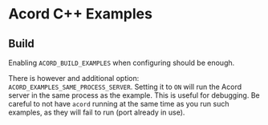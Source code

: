 # Acord C++ Examples

## Build

Enabling `ACORD_BUILD_EXAMPLES` when configuring should be enough. 

There is however and additional option: `ACORD_EXAMPLES_SAME_PROCESS_SERVER`. Setting it to `ON` will run the Acord server in the same process as the example. This is useful for debugging. Be careful to not have `acord` running at the same time as you run such examples, as they will fail to run (port already in use).
